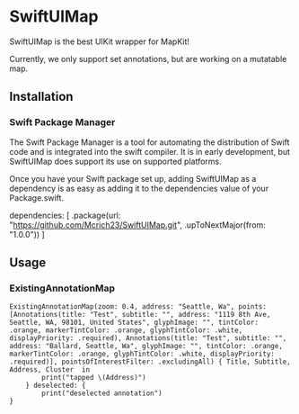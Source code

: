 # SwiftUIMap

SwiftUIMap is the best UIKit wrapper for MapKit!

Currently, we only support set annotations, but are working on a mutatable map.

## Installation
### **Swift Package Manager**

The Swift Package Manager is a tool for automating the distribution of Swift code and is integrated into the swift compiler. It is in early development, but SwiftUIMap does support its use on supported platforms.

Once you have your Swift package set up, adding SwiftUIMap as a dependency is as easy as adding it to the dependencies value of your Package.swift.

dependencies: [
    .package(url: "https://github.com/Mcrich23/SwiftUIMap.git", .upToNextMajor(from: "1.0.0"))
]

## Usage

### **ExistingAnnotationMap**

```
ExistingAnnotationMap(zoom: 0.4, address: "Seattle, Wa", points: [Annotations(title: "Test", subtitle: "", address: "1119 8th Ave, Seattle, WA, 98101, United States", glyphImage: "", tintColor: .orange, markerTintColor: .orange, glyphTintColor: .white, displayPriority: .required), Annotations(title: "Test", subtitle: "", address: "Ballard, Seattle, Wa", glyphImage: "", tintColor: .orange, markerTintColor: .orange, glyphTintColor: .white, displayPriority: .required)], pointsOfInterestFilter: .excludingAll) { Title, Subtitle, Address, Cluster  in
        print("tapped \(Address)")
    } deselected: {
        print("deselected annotation")
}
```

